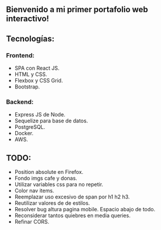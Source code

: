 ## Bienvenido a mi primer portafolio web interactivo!



## Tecnologías:

### Frontend:

  * SPA con React JS.
  * HTML y CSS.
  * Flexbox y CSS Grid.
  * Bootstrap.


### Backend:

  * Express JS de Node.
  * Sequelize para base de datos.
  * PostgreSQL.
  * Docker.
  * AWS.

## TODO:

- Position absolute en Firefox.
- Fondo imgs cafe y donas.
- Utilizar variables css para no repetir.
- Color nav items.
- Reemplazar uso excesivo de span por h1 h2 h3.
- Reutilizar valores de de estilos.
- Resolver bug altura pagina mobile. Espacio abajo de todo.
- Reconsiderar tantos quiebres en media queries.
- Refinar CORS.

